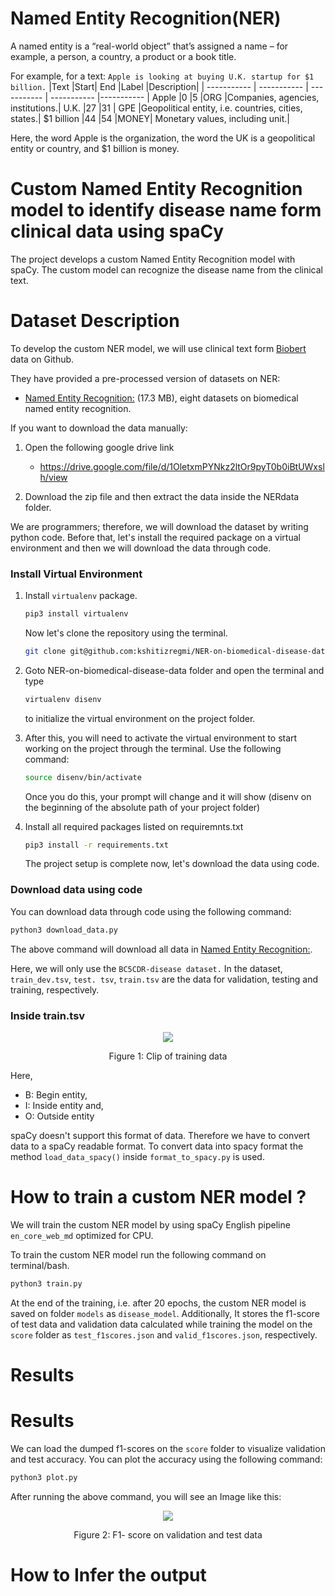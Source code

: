 # Named Entity Recognition(NER)

A named entity is a “real-world object” that’s assigned a name – for example, a person, a country, a product or a book title. 

For example, for a text: `Apple is looking at buying U.K. startup for $1 billion.`
|Text   |Start| End |Label  |Description|
| ----------- | ----------- | ----------- | ----------- |----------- |
Apple   |0  |5  |ORG    |Companies, agencies, institutions.|
U.K.    |27 |31 |   GPE |Geopolitical entity, i.e. countries, cities, states.|
$1 billion  |44 |54 |MONEY| Monetary values, including unit.|

Here, the word Apple is the organization, the word the UK is a geopolitical entity or country, and $1 billion is money. 

# Custom Named Entity Recognition model to identify disease name form clinical data using spaCy

The project develops a custom Named Entity Recognition model with spaCy. The custom model can recognize the disease name from the clinical text.
# Dataset Description
To develop the custom NER model, we will use clinical text form [Biobert](https://github.com/dmis-lab/biobert) data on Github. 

They have provided a pre-processed version of datasets on NER:
* [Named Entity Recognition:](https://drive.google.com/file/d/1OletxmPYNkz2ltOr9pyT0b0iBtUWxslh/view) (17.3 MB), eight datasets on biomedical named entity recognition.


If you want to download the data manually:
1. Open the following google drive link
   *  https://drive.google.com/file/d/1OletxmPYNkz2ltOr9pyT0b0iBtUWxslh/view
  
2. Download the zip file and then extract the data inside the NERdata folder.

We are programmers; therefore, we will download the dataset by writing python code. Before that, let's install the required package on a virtual environment and then we will download the data through code.

### Install Virtual Environment

1. Install `virtualenv` package.

    ```sh
    pip3 install virtualenv
    ```
    Now let's clone the repository using the terminal.
    ```sh
    git clone git@github.com:kshitizregmi/NER-on-biomedical-disease-data.git
    ```

2. Goto NER-on-biomedical-disease-data folder and open the terminal and type 

    ```sh
    virtualenv disenv
    ``` 
    to initialize the virtual environment on the project folder.


3. After this, you will need to activate the virtual environment to start working on the project through the terminal. Use the following command:

    ```sh
    source disenv/bin/activate
    ``` 

    Once you do this, your prompt will change and it will show (disenv on the beginning of the absolute path of your project folder)

4. Install all required packages listed on requiremnts.txt

    ```sh
    pip3 install -r requirements.txt
    ``` 
    The project setup is complete now, let's download the data using code.


### Download data using code

You can download data through code using the following command:
```sh
python3 download_data.py
```
The above command will download all data in [Named Entity Recognition:](https://drive.google.com/file/d/1OletxmPYNkz2ltOr9pyT0b0iBtUWxslh/view).

Here, we will only use the `BC5CDR-disease dataset.` In the dataset, `train_dev.tsv`, `test. tsv`, `train.tsv` are the data for validation, testing and training, respectively.

### Inside train.tsv

<center>
<img src = "https://drive.google.com/uc?export=view&id=184BsKaYyecW5CPTqO2OkipADebIOpUNw"/>
<figure caption >Figure 1: Clip of training data </figure caption>
</center>

Here,
*  B: Begin entity, 
*  I: Inside entity and,
*  O: Outside entity

spaCy doesn't support this format of data. Therefore we have to convert data to a spaCy readable format. To convert data into spacy format the method `load_data_spacy()` inside `format_to_spacy.py` is used. 


# How to train a custom NER model ?


We will train the custom NER model by using spaCy English pipeline `en_core_web_md` optimized for CPU. 

To train the custom NER model run the following command on terminal/bash.

```python 
python3 train.py
```
At the end of the training, i.e. after 20 epochs, the custom NER model is saved on folder `models` as `disease_model`. Additionally, It stores the f1-score of test data and validation data calculated while training the model on the `score` folder as `test_f1scores.json` and `valid_f1scores.json`, respectively.


# Results

# Results

We can load the dumped f1-scores on the `score` folder to visualize validation and test accuracy. You can plot the accuracy using the following command:

```python
python3 plot.py
```
After running the above command, you will see an Image like this:

<center>
<img src = "https://drive.google.com/uc?export=view&id=1-u7K5tNJhcCZDeAaYSnZ7STh8oL3cHJu"/>
<figure caption >Figure 2: F1- score on validation and test data </figure caption>
</center>


# How to Infer the output
